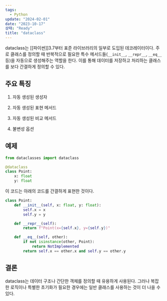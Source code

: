 ```yaml
---
tags:
  - Python
update: "2024-02-01"
date: "2023-10-17"
상태: "Ready"
title: "dataclass"
---
```

dataclass는 [[파이썬]]3.7부터 표준 라이브러리의 일부로 도입된 데코레이터이다.
주로 클래스를 정의할 때 반복적으로 필요한 특수 메서드들(`__init__`, `__repr__`, `__eq__` 등)을 자동으로 생성해주는 역할을 한다. 이를 통해 데이터를 저장하고 처리하는 클래스를 보다 간결하게 정의할 수 있다.

## 주요 특징

1. 자동 생성된 생성자

1. 자동 생성된 표현 메서드

1. 자동 생성된 비교 메서드

1. 불변성 옵션

## 예제

```python
from dataclasses import dataclass

@dataclass
class Point:
    x: float
    y: float


```

이 코드는 아래의 코드를 간결하게 표현한 것이다.

```python
class Point:
    def __init__(self, x: float, y: float):
        self.x = x
        self.y = y

    def __repr__(self):
        return f"Point(x={self.x}, y={self.y})"

    def __eq__(self, other):
        if not isinstance(other, Point):
            return NotImplemented
        return self.x == other.x and self.y == other.y


```

## 결론

dataclass는 데이터 구조나 간단한 객체를 정의할 때 유용하게 사용된다. 그러나 복잡한 로직이나 특별한 초기화가 필요한 경우에는 일반 클래스를 사용하는 것이 더 나을 수 있다.



